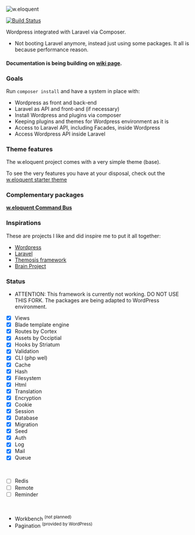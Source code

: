 ![w.eloquent](https://raw.githubusercontent.com/bruno-barros/w.eloquent-framework/master/weloquent.png)

[![Build Status](https://travis-ci.org/bruno-barros/w.eloquent-framework.svg)](https://travis-ci.org/bruno-barros/w.eloquent-framework)

Wordpress integrated with Laravel via Composer.

* Not booting Laravel anymore, instead just using some packages. It all is because performance reason.

#### Documentation is being building on [wiki page](https://github.com/bruno-barros/w.eloquent/wiki).

### Goals
Run `composer install` and have a system in place with:

- Wordpress as front and back-end
- Laravel as API and front-and (if necessary)
- Install Wordpress and plugins via composer
- Keeping plugins and themes for Wordpress environment as it is
- Access to Laravel API, including Facades, inside Wordpress
- Access Wordpress API inside Laravel

### Theme features
The w.eloquent project comes with a very simple theme (base).

To see the very features you have at your disposal, check out the [w.eloquent starter theme](https://github.com/bruno-barros/weloquent-starter-theme)

### Complementary packages

[**w.eloquent Command Bus**](https://github.com/bruno-barros/w.eloquent-bus)


### Inspirations
These are projects I like and did inspire me to put it all together:

- [Wordpress](https://wordpress.org/)
- [Laravel](http://laravel.com/)
- [Themosis framework](http://framework.themosis.com/)
- [Brain Project](http://giuseppe-mazzapica.github.io/Brain)

### Status
* ATTENTION: This framework is currently not working. DO NOT USE THIS FORK.
The packages are being adapted to WordPress environment.

 - [x] Views
 - [x] Blade template engine
 - [x] Routes by Cortex
 - [x] Assets by Occiptial
 - [x] Hooks by Striatum
 - [x] Validation
 - [x] CLI (php wel)
 - [x] Cache
 - [x] Hash
 - [x] Filesystem
 - [x] Html
 - [x] Translation
 - [x] Encryption
 - [x] Cookie
 - [x] Session
 - [x] Database
 - [x] Migration
 - [x] Seed
 - [x] Auth
 - [x] Log
 - [x] Mail
 - [x] Queue

<br>

 - [ ] Redis
 - [ ] Remote
 - [ ] Reminder

<br>

 - Workbench <sup>(not planned)</sup>
 - Pagination <sup>(provided by WordPress)</sup>
